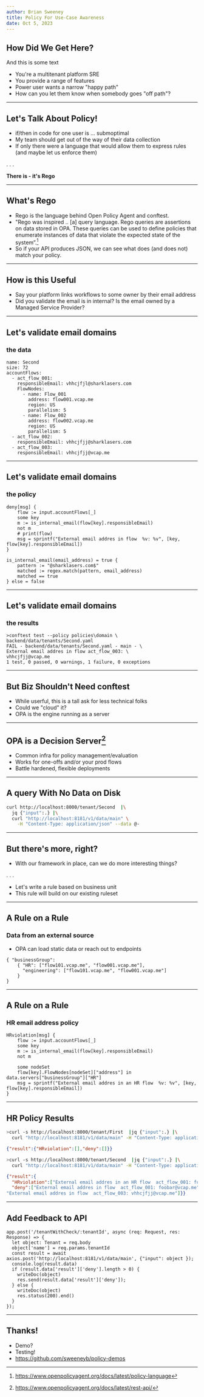 ```yaml
---
author: Brian Sweeney
title: Policy For Use-Case Awareness
date: Oct 5, 2023
---
```


## How Did We Get Here? 

And this is some text

* You're a multitenant platform SRE
* You provide a range of features
* Power user wants a narrow "happy path"
* How can you let them know when somebody goes "off path"?


---

## Let's Talk About Policy!
* if/then in code for one user is ... submoptimal
* My team should get out of the way of their data collection
* If only there were a language that would allow them to express rules (and maybe let us enforce them)

. . .

**There is - it's Rego**

---

## What's Rego

* Rego is the language behind Open Policy Agent and conftest.
* "Rego was inspired .. [a] query language. Rego queries are assertions on data stored in OPA. These queries can be used to define policies that enumerate instances of data that violate the expected state of the system”.[^1]
* So if your API produces JSON, we can see what does (and does not) match your policy.

[^1]: https://www.openpolicyagent.org/docs/latest/policy-language

---

## How is this Useful

* Say your platform links workflows to some owner by their email address
* Did you validate the email is in internal? Is the email owned by a Managed Service Provider?

---

## Let's validate email domains
### the data
```
name: Second
size: 72
accountFlows:
  - act_flow_001:
    responsibleEmail: vhhcjfjl@sharklasers.com
    FlowNodes:
      - name: Flow_001
        address: flow001.vcap.me
        region: US
        parallelism: 5
      - name: Flow_002
        address: flow002.vcap.me
        region: US
        parallelism: 5
  - act_flow_002:
    responsibleEmail: vhhcjfjj@sharklasers.com
  - act_flow_003:
    responsibleEmail: vhhcjfjj@vcap.me
```
---

## Let's validate email domains
### the policy
```Rego
deny[msg] {
    flow := input.accountFlows[_]
    some key
    m := is_internal_email(flow[key].responsibleEmail)
    not m
    # print(flow)
    msg = sprintf("External email addres in flow  %v: %v", [key, flow[key].responsibleEmail])
}

is_internal_email(email_address) = true {
    pattern := "@sharklasers.com$"
    matched := regex.match(pattern, email_address)
    matched == true 
} else = false 
```
---

## Let's validate email domains
### the results
```
>conftest test --policy policies\domain \
backend/data/tenants/Second.yaml
FAIL - backend/data/tenants/Second.yaml - main - \
External email addres in flow act_flow_003: \
vhhcjfjj@vcap.me
1 test, 0 passed, 0 warnings, 1 failure, 0 exceptions
```
---

## But Biz Shouldn't Need conftest
* While userful, this is a tall ask for less technical folks
* Could we "cloud" it?
* OPA is the engine running as a server

---

## OPA is a Decision Server[^2]
* Common infra for policy management/evaluation
* Works for one-offs and/or your prod flows
* Battle hardened, flexible deployments

[^2]: https://www.openpolicyagent.org/docs/latest/rest-api/

---

## A query With No Data on Disk
```bash
curl http://localhost:8000/tenant/Second  |\
  jq {"input":.} |\
  curl "http://localhost:8181/v1/data/main" \
    -H "Content-Type: application/json" --data @-
```
---

## But there's more, right?
* With our framework in place, can we do more interesting things?

. . .

* Let's write a rule based on business unit
* This rule will build on our existing ruleset

---

## A Rule on a Rule
### Data from an external source
* OPA can load static data or reach out to endpoints
```
{ "businessGroup": 
    { "HR": ["flow101.vcap.me", "flow001.vcap.me"],
      "engineering": ["flow101.vcap.me", "flow001.vcap.me"]
    }
}
```
---

## A Rule on a Rule
### HR email address policy
```
HRviolation[msg] {
    flow := input.accountFlows[_]
    some key
    m := is_internal_email(flow[key].responsibleEmail)
    not m

    some nodeSet
    flow[key].FlowNodes[nodeSet]["address"] in data.servers["businessGroup"]["HR"]
    msg = sprintf("External email addres in an HR flow  %v: %v", [key, flow[key].responsibleEmail])
}
```
---

## HR Policy Results
```bash
>curl -s http://localhost:8000/tenant/First  |jq {"input":.} |\
  curl "http://localhost:8181/v1/data/main" -H "Content-Type: application/json" --data @-
``` 
```json
{"result":{"HRviolation":[],"deny":[]}}
```
```bash
>curl -s http://localhost:8000/tenant/Second  |jq {"input":.} |\
  curl "http://localhost:8181/v1/data/main" -H "Content-Type: application/json" --data @- 
```
```json
{"result":{
  "HRviolation":["External email addres in an HR flow  act_flow_001: foobar@vcap.me"],
  "deny":["External email addres in flow  act_flow_001: foobar@vcap.me",
"External email addres in flow  act_flow_003: vhhcjfjj@vcap.me"]}}
```


---

## Add Feedback to API
```
app.post('/tenantWithCheck/:tenantId', async (req: Request, res: Response) => {
  let object: Tenant = req.body
  object['name'] = req.params.tenantId
  const result = await axios.post('http://localhost:8181/v1/data/main', {"input": object });
  console.log(result.data)
  if (result.data['result']['deny'].length > 0) {
    writeDoc(object)
    res.send(result.data['result']['deny']);
  } else {
    writeDoc(object)
    res.status(200).end()
  }
});
```

---

## Thanks!
* Demo?
* Testing!
* https://github.com/sweeneyb/policy-demos
